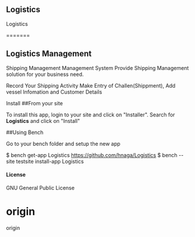 
## Logistics

Logistics


=======
## Logistics Management

Shipping Management Management System
Provide Shipping Management solution for your business need.

Record Your Shipping Activity
Make Entry of Challen(Shippment), Add vessel Infomation and Customer Details

Install
##From your site

To install this app, login to your site and click on "Installer". Search for <b>Logistics</b> and click on "Install"

##Using Bench

Go to your bench folder and setup the new app

$ bench get-app Logistics https://github.com/hnaga/Logistics
$ bench --site testsite install-app Logistics

#### License

GNU General Public License

# origin
origin

